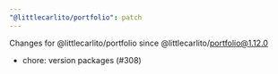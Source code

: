 ```yaml
---
"@littlecarlito/portfolio": patch
---
```


Changes for @littlecarlito/portfolio since @littlecarlito/portfolio@1.12.0
- chore: version packages (#308)
